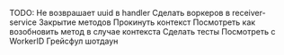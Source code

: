 
TODO:
    Не возврашает uuid в handler
    Сделать воркеров в receiver-service
    Закрытие методов
    Прокинуть контекст
    Посмотреть как возобновить метод в случае контекста
    Сделать тесты
    Посмотреть с WorkerID
    Грейсфул шотдаун